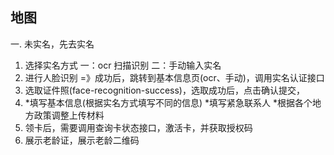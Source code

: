<!--
 * @Description: 惠老地图
 * @Version: 1.0.0
 * @Author: Chendh
 * @Date: 2021-08-11 21:17:52
-->
## 地图
一. 未实名，先去实名
  1. 选择实名方式 一：ocr 扫描识别  二：手动输入实名
  2. 进行人脸识别 =》成功后，跳转到基本信息页(ocr、手动)，调用实名认证接口
  3. 选取证件照(face-recognition-success)，选取成功后，点击确认提交，
  4. *填写基本信息(根据实名方式填写不同的信息)
     *填写紧急联系人
     *根据各个地方政策调整上传材料
  5. 领卡后，需要调用查询卡状态接口，激活卡，并获取授权码
  6. 展示老龄证，展示老龄二维码
